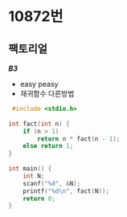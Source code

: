 # 10872번
## 팩토리얼
***B3***
- easy peasy
- 재귀함수 다른방법
~~~cpp
 #include <stdio.h>
 
int fact(int n) {
    if (n > 1)
        return n * fact(n - 1);
    else return 1;
}
 
int main() {
    int N;
    scanf("%d", &N);
    printf("%d\n", fact(N));
    return 0;
}
~~~